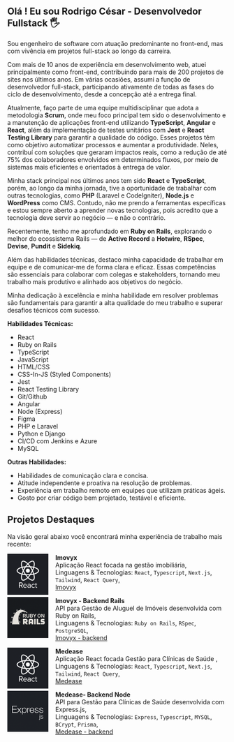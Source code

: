 ## Olá ! Eu sou Rodrigo César - Desenvolvedor Fullstack 🖐️

Sou engenheiro de software com atuação predominante no front-end, mas com vivência em projetos full-stack ao longo da carreira.

Com mais de 10 anos de experiência em desenvolvimento web, atuei principalmente como front-end, contribuindo para mais de 200 projetos de sites nos últimos anos. Em várias ocasiões, assumi a função de desenvolvedor full-stack, participando ativamente de todas as fases do ciclo de desenvolvimento, desde a concepção até a entrega final.

Atualmente, faço parte de uma equipe multidisciplinar que adota a metodologia **Scrum**, onde meu foco principal tem sido o desenvolvimento e a manutenção de aplicações front-end utilizando **TypeScript**, **Angular** e **React**, além da implementação de testes unitários com **Jest** e **React Testing Library** para garantir a qualidade do código. Esses projetos têm como objetivo automatizar processos e aumentar a produtividade. Neles, contribuí com soluções que geraram impactos reais, como a redução de até 75% dos colaboradores envolvidos em determinados fluxos, por meio de sistemas mais eficientes e orientados à entrega de valor.

Minha stack principal nos últimos anos tem sido **React** e **TypeScript**, porém, ao longo da minha jornada, tive a oportunidade de trabalhar com outras tecnologias, como **PHP** (Laravel e CodeIgniter), **Node.js** e **WordPress** como CMS. Contudo, não me prendo a ferramentas específicas e estou sempre aberto a aprender novas tecnologias, pois acredito que a tecnologia deve servir ao negócio — e não o contrário.

Recentemente, tenho me aprofundado em **Ruby on Rails**, explorando o melhor do ecossistema Rails — de **Active Record** a **Hotwire**, **RSpec**, **Devise**, **Pundit** e **Sidekiq**.

Além das habilidades técnicas, destaco minha capacidade de trabalhar em equipe e de comunicar-me de forma clara e eficaz. Essas competências são essenciais para colaborar com colegas e stakeholders, tornando meu trabalho mais produtivo e alinhado aos objetivos do negócio.

Minha dedicação à excelência e minha habilidade em resolver problemas são fundamentais para garantir a alta qualidade do meu trabalho e superar desafios técnicos com sucesso.

**Habilidades Técnicas:**

- React
- Ruby on Rails
- TypeScript
- JavaScript
- HTML/CSS
- CSS-In-JS (Styled Components)
- Jest
- React Testing Library
- Git/Github
- Angular
- Node (Express)
- Figma
- PHP e Laravel
- Python e Django
- CI/CD com Jenkins e Azure
- MySQL

**Outras Habilidades:**

- Habilidades de comunicação clara e concisa.
- Atitude independente e proativa na resolução de problemas.
- Experiência em trabalho remoto em equipes que utilizam práticas ágeis.
- Gosto por criar código bem projetado, testável e eficiente.

## Projetos Destaques

Na visão geral abaixo você encontrará minha experiência de trabalho mais recente:

<a href="https://github.com/rodrigocnn/imovyx">
  <img src="public/react.png" alt="Ruby on Rails" width="94" height="94" align="left" style="margin-right: 16px;" />
</a>

**Imovyx** \
Aplicação React focada na gestão imobiliária,\
Linguagens & Tecnologias: `React`, `Typescript`, `Next.js`, `Tailwind`, `React Query`,\
[Imovyx](https://github.com/rodrigocnn/imovyx)
<br/>

<a href="https://github.com/rodrigocnn/gestor-imob">
  <img src="public/rails.png" alt="Ruby on Rails" width="94" height="94" align="left" style="margin-right: 16px;" />
</a>

**Imovyx - Backend Rails** \
API para Gestão de Aluguel de Imóveis desenvolvida com Ruby on Rails,\
Linguagens & Tecnologias: `Ruby on Rails`, `RSpec`, `PostgreSQL`,\
[Imovyx - backend](https://github.com/rodrigocnn/gestor-imob)

<a href="https://github.com/rodrigocnn/medease">
  <img src="public/react.png" alt="Medease" width="94" height="94" align="left" style="margin-right: 16px;" />
</a>

**Medease** \
Aplicação React focada Gestão para Clínicas de Saúde ,\
Linguagens & Tecnologias: `React`, `Typescript`, `Next.js`, `Tailwind`, `React Query`,\
[Medease](https://github.com/rodrigocnn/medease)
<br/>

<a href="https://github.com/rodrigocnn/medease">
  <img src="public/express.png" alt="Medease" width="94" height="94" align="left" style="margin-right: 16px;" />
</a>

**Medease- Backend Node** \
API para Gestão para Clínicas de Saúde desenvolvida com Express.js,\
Linguagens & Tecnologias: `Express`, `Typescript`, `MYSQL`, `BCrypt`, `Prisma`,\
[Medease - backend](https://github.com/rodrigocnn/medease-node)

<br/>

</div><br/>
